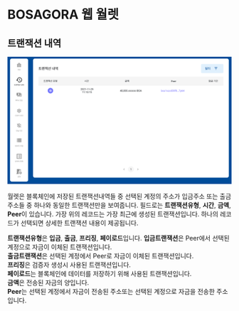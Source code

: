 # BOSAGORA 웹 월렛

## 트랜잭션 내역

![트랜잭션 내역](./assets/05-01.png)

월렛은 블록체인에 저장된 트랜잭션내역들 중 선택된 계정의 주소가 입금주소 또는 출금주소들 중 하나와 동일한 트랜잭션만을 보여줍니다. 
필드로는 **트랜잭션유형**, **시간**, **금액**, **Peer**이 있습니다.
가장 위의 레코드는 가장 최근에 생성된 트랜잭션입니다. 
하나의 레코드가 선택되면 상세한 트랜잭션 내용이 제공됩니다.  

**트랜잭션유형**은 **입금**, **출금**, **프리징**, **페이로드**입니다. 
**입금트랜잭션**은 Peer에서 선택된 계정으로 자금이 이체된 트랜잭션입니다.  
**출금트랜잭션**은 선택된 계정에서 Peer로 자금이 이체된 트랜잭션입니다.  
**프리징**은 검증자 생성시 사용된 트랜잭션입니다.  
**페이로드**는 블록체인에 데이터를 저장하기 위해 사용된 트랜잭션입니다.  
**금액**은 전송된 자금의 양입니다.  
**Peer**는 선택된 계정에서 자금이 전송된 주소또는 선택된 계정으로 자금을 전송한 주소입니다. 
